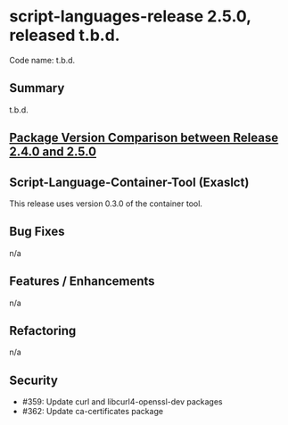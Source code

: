 # script-languages-release 2.5.0, released t.b.d.

Code name: t.b.d.

## Summary

t.b.d.

## [Package Version Comparison between Release 2.4.0 and 2.5.0](package_diffs/2.5.0/README.md)
  
## Script-Language-Container-Tool (Exaslct)

This release uses version 0.3.0 of the container tool.

## Bug Fixes
n/a

## Features / Enhancements
n/a

## Refactoring
 n/a

## Security
 - #359: Update curl and libcurl4-openssl-dev packages
 - #362: Update ca-certificates package
